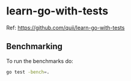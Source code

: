 # learn-go-with-tests

Ref: https://github.com/quii/learn-go-with-tests

## Benchmarking

To run the benchmarks do:
```sh
go test -bench=.
```
